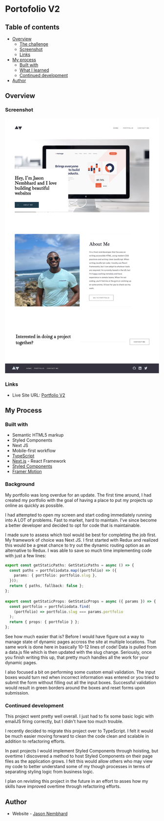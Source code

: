 # Portofolio V2

## Table of contents

- [Overview](#overview)
  - [The challenge](#the-challenge)
  - [Screenshot](#screenshot)
  - [Links](#links)
- [My process](#my-process)
  - [Built with](#built-with)
  - [What I learned](#what-i-learned)
  - [Continued development](#continued-development)
- [Author](#author)

## Overview

### Screenshot

![Portfolio V2](./public/assets/portfolio-screenshot.webp)

### Links

- Live Site URL: [Portfolio V2](https://www.jasonnembhard.com)

## My Process

### Built with

- Semantic HTML5 markup
- Styled Components
- Next JS
- Mobile-first workflow
- [TypeScript](https://www.typescriptlang.org/)
- [Next.js](https://https://nextjs.org/) - React Framework
- [Styled Components](https://styled-components.com/)
- [Framer Motion](https://www.framer.com/docs/animation/)

### Background

My portfolio was long overdue for an update. The first time around, I had created my portfolio with the goal of having a place to put my projects up online as quickly as possible.

I had attempted to open my screen and start coding immediately running into A LOT of problems. Fast to market, hard to maintain. I've since become a better developer and decided to opt for code that is maintainable.

I made sure to assess which tool would be best for completing the job first. My framework of choice was Next JS. I first started with Redux and realized this would be a great chance to try out the dynamic routing option as an alternative to Redux. I was able to save so much time implementing code with just a few lines:

```ts
export const getStaticPaths: GetStaticPaths = async () => {
  const paths = portfoliodata.map((portfolio) => ({
    params: { portfolio: portfolio.slug },
  }));
  return { paths, fallback: false };
};

export const getStaticProps: GetStaticProps = async ({ params }) => {
  const portfolio = portfoliodata.find(
    (portfolio) => portfolio.slug === params.portfolio
  );
  return { props: { portfolio } };
};
```

See how much easier that is? Before I would have figure out a way to manage state of dynamic pages accross the site at multiple locations. That same work is done here in basically 10-12 lines of code! Data is pulled from a data.js file which is then updated with the slug change. Seriously, once you finish writing this up, that pretty much handles all the work for your dynamic pages.

I also focused a bit on performing some custom email validation. The input boxes would turn red when incorrect information was entered or you tried to submit the form without filling out all the input boxes. Successful validation would result in green borders around the boxes and reset forms upon submission.

### Continued development

This project went pretty well overall. I just had to fix some basic logic with emailJS firing correctly, but I didn't have too much trouble.

I recently decided to migrate this project over to TypeScript. I felt it would be much easier moving forward to clean the code clean and scalable in addition to refactoring efforts.

In past projects I would implement Styled Components through hoisting, but overtime I discovered a method to host Styled Components on their page files as the application grows. I felt this would allow others who may view my code to better understand some of my though processes in terms of separating styling logic from business logic.

I plan on revisting this project in the future in an effort to asses how my skills have improved overtime through refactoring efforts.

## Author

- Website - [Jason Nembhard](https://www.jasonnembhard.com)
